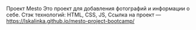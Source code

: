Проект Mesto
Это проект для добавления фотографий и информации о себе. Стэк технологий: HTML, CSS, JS,
Ссылка на проект — https://lskalinka.github.io/mesto-project-bootcamp/